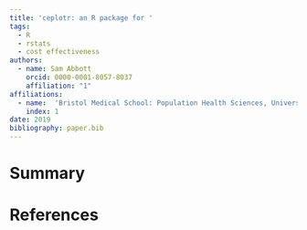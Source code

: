 ```yaml
---
title: 'ceplotr: an R package for '
tags:
  - R
  - rstats
  - cost effectiveness
authors:
  - name: Sam Abbott
    orcid: 0000-0001-8057-8037
    affiliation: "1"
affiliations:
  - name:  'Bristol Medical School: Population Health Sciences, University of Bristol, Bristol, UK'
    index: 1
date: 2019
bibliography: paper.bib
---
```

  

# Summary


# References
